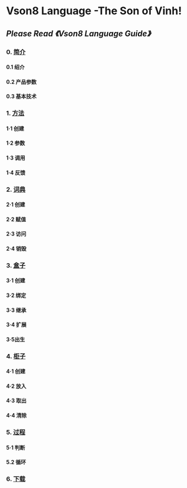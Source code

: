 # Vson8 Language -The Son of Vinh!
## *Please Read 《Vson8 Language Guide》*
### 0. [简介](vison8/0.md)
#### 0.1 绍介
#### 0.2 产品参数
#### 0.3 基本技术
### 1. [方法](vson8/1.md)
#### 1·1 创建
#### 1·2 参数
#### 1·3 调用
#### 1·4 反馈
### 2. [词典](vson8/2.md)
#### 2·1 创建
#### 2·2 赋值
#### 2·3 访问
#### 2·4 销毁
### 3. [盒子](vson8/3.md)
#### 3·1 创建
#### 3·2 绑定
#### 3·3 继承
#### 3·4 扩展
#### 3·5出生
### 4. [柜子](vson8/4.md)
#### 4·1 创建
#### 4·2 放入
#### 4·3 取出
#### 4·4 清除
### 5. [过程](vson8/5.md)
#### 5·1 判断
#### 5.2 循环
### 6. [下载](interpreter)
